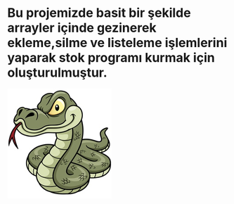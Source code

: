 # Bu projemizde basit bir şekilde arrayler içinde gezinerek ekleme,silme ve listeleme işlemlerini yaparak stok programı kurmak için oluşturulmuştur. 

![](snake-vector-1510544.jpg)

